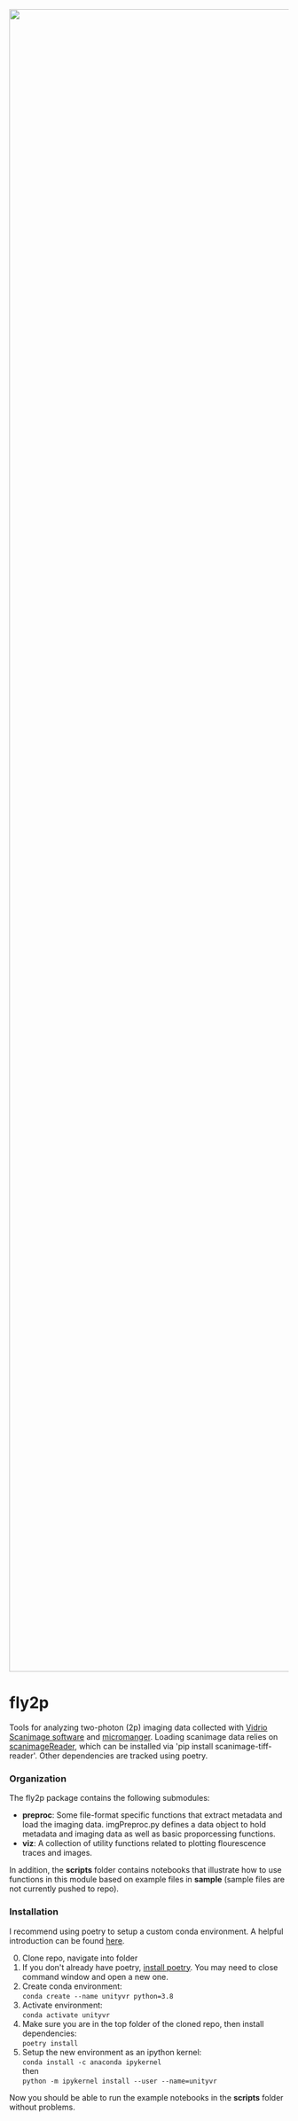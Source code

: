 <img src="https://user-images.githubusercontent.com/10639803/126242184-65bc84c4-3fa2-4034-be51-3e8c2e4d9f8c.png" align="middle" width="3000"/>

# fly2p

Tools for analyzing two-photon (2p) imaging data collected with [Vidrio Scanimage software](https://vidriotechnologies.com/scanimage/) and [micromanger](https://micro-manager.org/). Loading scanimage data relies on [scanimageReader](https://pypi.org/project/scanimage-tiff-reader/), which can be installed via 'pip install scanimage-tiff-reader'. Other dependencies are tracked using poetry.

### Organization
The fly2p package contains the following submodules:
* **preproc**: Some file-format specific functions that extract metadata and load the imaging data. imgPreproc.py defines a data object to hold metadata and imaging data as well as basic proporcessing functions.
* **viz**: A collection of utility functions related to plotting flourescence traces and images.

In addition, the **scripts** folder contains notebooks that illustrate how to use functions in this module based on example files in **sample** (sample files are not currently pushed to repo).

### Installation
I recommend using poetry to setup a custom conda environment. A helpful introduction can be found [here](https://ealizadeh.com/blog/guide-to-python-env-pkg-dependency-using-conda-poetry).

0. Clone repo, navigate into folder
1. If you don't already have poetry, [install poetry](https://python-poetry.org/docs/#installation). You may need to close command window and open a new one.
2. Create conda environment:  
 `conda create --name unityvr python=3.8`
4. Activate environment:  
 `conda activate unityvr`
6. Make sure you are in the top folder of the cloned repo, then install dependencies:  
 `poetry install`
8. Setup the new environment as an ipython kernel:  
    `conda install -c anaconda ipykernel`  
    then  
    `python -m ipykernel install --user --name=unityvr`
    
Now you should be able to run the example notebooks in the **scripts** folder without problems.
